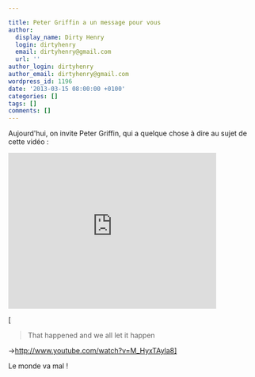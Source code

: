 ```yaml
---

title: Peter Griffin a un message pour vous
author:
  display_name: Dirty Henry
  login: dirtyhenry
  email: dirtyhenry@gmail.com
  url: ''
author_login: dirtyhenry
author_email: dirtyhenry@gmail.com
wordpress_id: 1196
date: '2013-03-15 08:00:00 +0100'
categories: []
tags: []
comments: []
---
```

Aujourd'hui, on invite Peter Griffin, qui a quelque chose à dire au sujet de cette vidéo : 

<iframe width="420" height="315" src="http://www.youtube.com/embed/9G4jnaznUoQ" frameborder="0" allowfullscreen></iframe>

[<blockquote>That happened and we all let it happen</blockquote>->http://www.youtube.com/watch?v=M_HyxTAyla8]

Le monde va mal !



